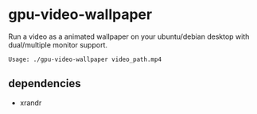 # gpu-video-wallpaper

Run a video as a animated wallpaper on your ubuntu/debian desktop with dual/multiple monitor support.

````
Usage: ./gpu-video-wallpaper video_path.mp4
````

## dependencies

- xrandr